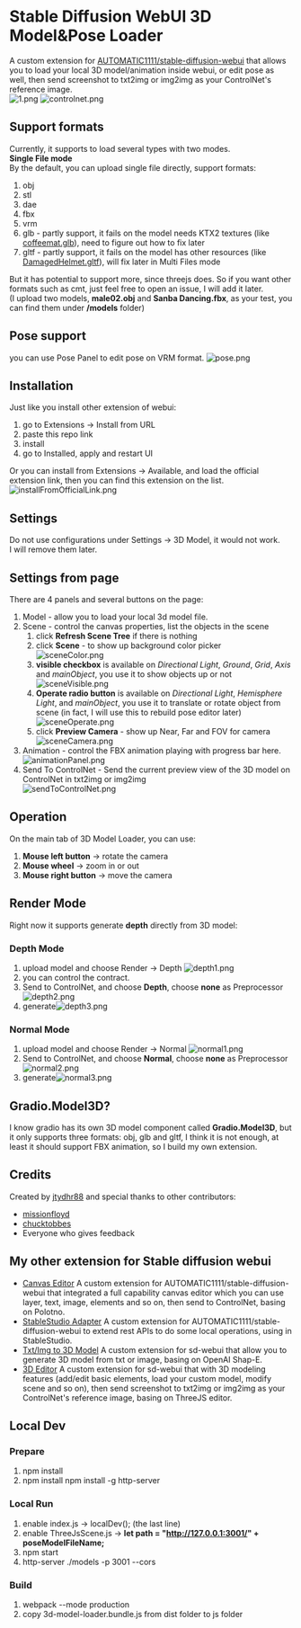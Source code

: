 # Stable Diffusion WebUI 3D Model&Pose Loader
A custom extension for [AUTOMATIC1111/stable-diffusion-webui](https://github.com/AUTOMATIC1111/stable-diffusion-webui) that allows you to load your local 3D model/animation inside webui, or edit pose as well, then send screenshot to txt2img or img2img as your ControlNet's reference image.  
![1.png](doc/images/1.png)
![controlnet.png](doc/images/controlnet.png)

## Support formats
Currently, it supports to load several types with two modes.  
**Single File mode**  
By the default, you can upload single file directly, support formats:
1. obj
2. stl
3. dae
4. fbx
5. vrm
6. glb - partly support, it fails on the model needs KTX2 textures (like [coffeemat.glb](https://github.com/mrdoob/three.js/blob/dev/examples/models/gltf/coffeemat.glb)), need to figure out how to fix later
7. gltf - partly support, it fails on the model has other resources (like [DamagedHelmet.gltf](https://github.com/mrdoob/three.js/tree/dev/examples/models/gltf/DamagedHelmet/glTF)), will fix later in Multi Files mode

But it has potential to support more, since threejs does.
So if you want other formats such as cmt, just feel free to open an issue, I will add it later.  
(I upload two models, **male02.obj** and **Sanba Dancing.fbx**, as your test, you can find them under **/models** folder)

## Pose support
you can use Pose Panel to edit pose on VRM format.
![pose.png](doc/images/pose.png)

## Installation
Just like you install other extension of webui:
1. go to Extensions -> Install from URL
2. paste this repo link
3. install
4. go to Installed, apply and restart UI

Or you can install from Extensions -> Available, and load the official extension link, then you can find this extension on the list.
![installFromOfficialLink.png](doc/images/installFromOfficialLink.png)

## Settings
Do not use configurations under Settings -> 3D Model, it would not work.  
I will remove them later.

## Settings from page
There are 4 panels and several buttons on the page:
1. Model - allow you to load your local 3d model file.
2. Scene - control the canvas properties, list the objects in the scene
   1. click **Refresh Scene Tree** if there is nothing
   2. click **Scene** - to show up background color picker  
   ![sceneColor.png](doc/images/sceneColor.png)
   3. **visible checkbox** is available on _Directional Light_, _Ground_, _Grid_, _Axis_ and _mainObject_, you use it to show objects up or not   
   ![sceneVisible.png](doc/images/sceneVisible.png)
   4. **Operate radio button** is available on _Directional Light_, _Hemisphere Light_, and _mainObject_, you use it to translate or rotate object from scene (in fact, I will use this to rebuild pose editor later)   
   ![sceneOperate.png](doc/images/sceneOperate.png) 
   5. click **Preview Camera** - show up Near, Far and FOV for camera   
   ![sceneCamera.png](doc/images/sceneCamera.png)
3. Animation - control the FBX animation playing with progress bar here.   
![animationPanel.png](doc/images/animationPanel.png)
4. Send To ControlNet - Send the current preview view of the 3D model on ControlNet in txt2img or img2img   
![sendToControlNet.png](doc/images/sendToControlNet.png)

## Operation
On the main tab of 3D Model Loader, you can use:
1. **Mouse left button** -> rotate the camera
2. **Mouse wheel** -> zoom in or out
3. **Mouse right button** -> move the camera

## Render Mode
Right now it supports generate **depth** directly from 3D model:

### Depth Mode
1. upload model and choose Render -> Depth ![depth1.png](doc/images/depth/depth1.png)
2. you can control the contract.
3. Send to ControlNet, and choose **Depth**, choose **none** as Preprocessor![depth2.png](doc/images/depth/depth2.png)
4. generate![depth3.png](doc/images/depth/depth3.png)

### Normal Mode
1. upload model and choose Render -> Normal ![normal1.png](doc/images/normal/normal1.png)
2. Send to ControlNet, and choose **Normal**, choose **none** as Preprocessor![normal2.png](doc/images/normal/normal2.png)
3. generate![normal3.png](doc/images/normal/normal3.png)

## Gradio.Model3D?
I know gradio has its own 3D model component called **Gradio.Model3D**, but it only supports three formats: obj, glb and gltf, I think it is not enough, at least it should support FBX animation, so I build my own extension.

## Credits
Created by [jtydhr88](https://github.com/jtydhr88) and special thanks to other contributors:
- [missionfloyd](https://github.com/missionfloyd)
- [chucktobbes](https://github.com/chucktobbes)
- Everyone who gives feedback

## My other extension for Stable diffusion webui
- [Canvas Editor](https://github.com/jtydhr88/sd-canvas-editor) A custom extension for AUTOMATIC1111/stable-diffusion-webui that integrated a full capability canvas editor which you can use layer, text, image, elements and so on, then send to ControlNet, basing on Polotno.
- [StableStudio Adapter](https://github.com/jtydhr88/sd-webui-StableStudio) A custom extension for AUTOMATIC1111/stable-diffusion-webui to extend rest APIs to do some local operations, using in StableStudio.
- [Txt/Img to 3D Model](https://github.com/jtydhr88/sd-webui-txt-img-to-3d-model) A custom extension for sd-webui that allow you to generate 3D model from txt or image, basing on OpenAI Shap-E.
- [3D Editor](https://github.com/jtydhr88/sd-webui-3d-editor) A custom extension for sd-webui that with 3D modeling features (add/edit basic elements, load your custom model, modify scene and so on), then send screenshot to txt2img or img2img as your ControlNet's reference image, basing on ThreeJS editor.

## Local Dev

### Prepare
1. npm install
2. npm install npm install -g http-server

### Local Run
1. enable index.js -> localDev(); (the last line)
2. enable ThreeJsScene.js -> **let path = "http://127.0.0.1:3001/" + poseModelFileName;**
3. npm start
4. http-server ./models -p 3001 --cors

### Build
1. webpack --mode production
2. copy 3d-model-loader.bundle.js from dist folder to js folder
